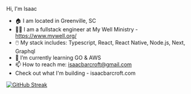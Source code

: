  Hi, I'm Isaac

- 🏠 I am located in Greenville, SC
- 👨‍💻 I am a fullstack engineer at My Well Ministry - https://www.mywell.org/
- 🖱️ My stack includes: Typescript, React, React Native, Node.js, Next, Graphql 
- 🌱 I’m currently learning GO & AWS
- 📫 How to reach me: isaacbarcroft@gmail.com
- Check out what I'm building - isaacbarcroft.com




[![GitHub Streak](https://streak-stats.demolab.com?user=isaacbarcroft&theme=vue-dark&hide_border=true&sideNums=F890E7&border=0BD3D3&stroke=0BD3D3&fire=FFFFFF&ring=F890E7&currStreakNum=0BD3D3&currStreakLabel=0BD3D3&background=0A0C10&sideLabels=0BD3D3&dates=0BD3D3)](https://git.io/streak-stats)       


